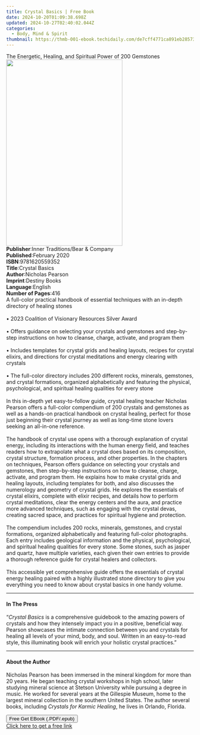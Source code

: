 ```yaml
---
title: Crystal Basics | Free Book
date: 2024-10-20T01:09:38.698Z
updated: 2024-10-27T02:40:02.044Z
categories:
  - Body, Mind & Spirit
thumbnail: https://thmb-001-ebook.techidaily.com/de7cff4771ca891eb285735e1e469b3595b64e6de0cd79b690eba2994718db9c.jpg
---
```

<main id="book-container">
  <div class="flex flex-col">
    <div class="book-brief flex-1 py-6 px-4 sm:p-6 md:py-10 md:px-8">
      <!-- brief-->
      <div class="book-brief-main">
        The Energetic, Healing, and Spiritual Power of 200 Gemstones
      </div>
    </div>
    <div
      class="book-meta-info flex-1 grid gap-4 col-start-1 col-end-3 row-start-1 sm:mb-6 sm:grid-cols-4 lg:gap-6 lg:col-start-2 lg:row-end-6 lg:row-span-6 lg:mb-0"
    >
      <div
        class="book-meta-info-left place-content-center mt-4 p-4 text-sm leading-6 col-start-2 col-span-2 dark:text-slate-400"
      >
        <img
          class="w-full h-500 object-cover rounded-lg sm:h-255 sm:col-span-2 lg:col-span-full"
          src="https://img-001-ebook.techidaily.com/313fe23874d2378d5a27f89a4c1b14e32f682b24be21a215b1c2f8cfd110e9f4.jpg"
          alt=""
          width="312"
          height="500"
        />
      </div>
      <div
        class="book-meta-info-right mt-2 col-start-1 row-start-2 col-span-3 self-center"
      >
        <!-- meta data  -->
        <div class="flex flex-col px-4 md:px-8">
          <div class="flex-1">
            <strong>Publisher</strong>:<span class="px-2"
              >Inner Traditions/Bear &amp; Company</span
            >
          </div>
          <div class="flex-1">
            <strong>Published</strong>:<span class="px-2">February 2020</span>
          </div>
          <div class="flex-1">
            <strong>ISBN</strong>:<span class="px-2">9781620559352</span>
          </div>
          <div class="flex-1">
            <strong>Title</strong>:<span class="px-2">Crystal Basics</span>
          </div>
          <div class="flex-1">
            <strong>Author</strong>:<span class="px-2">Nicholas Pearson</span>
          </div>
          <div class="flex-1">
            <strong>Imprint</strong>:<span class="px-2">Destiny Books</span>
          </div>
          <div class="flex-1">
            <strong>Language</strong>:<span class="px-2">English</span>
          </div>
          <div class="flex-1">
            <strong>Number of Pages</strong>:<span class="px-2">416</span>
          </div>
        </div>
      </div>
    </div>
    <div class="book-description flex-1 py-6 px-4 sm:p-6 md:py-10 md:px-8">
      <div class="book-description-main">
        <div accordion-content="" id="description">
          A full-color practical handbook of essential techniques with an
          in-depth directory of healing stones <br /><br />• 2023 Coalition of
          Visionary Resources Silver Award<br /><br />• Offers guidance on
          selecting your crystals and gemstones and step-by-step instructions on
          how to cleanse, charge, activate, and program them <br /><br />•
          Includes templates for crystal grids and healing layouts, recipes for
          crystal elixirs, and directions for crystal meditations and energy
          clearing with crystals <br /><br />• The full-color directory includes
          200 different rocks, minerals, gemstones, and crystal formations,
          organized alphabetically and featuring the physical, psychological,
          and spiritual healing qualities for every stone <br /><br />In this
          in-depth yet easy-to-follow guide, crystal healing teacher Nicholas
          Pearson offers a full-color compendium of 200 crystals and gemstones
          as well as a hands-on practical handbook on crystal healing, perfect
          for those just beginning their crystal journey as well as long-time
          stone lovers seeking an all-in-one reference. <br /><br />The handbook
          of crystal use opens with a thorough explanation of crystal energy,
          including its interactions with the human energy field, and teaches
          readers how to extrapolate what a crystal does based on its
          composition, crystal structure, formation process, and other
          properties. In the chapters on techniques, Pearson offers guidance on
          selecting your crystals and gemstones, then step-by-step instructions
          on how to cleanse, charge, activate, and program them. He explains how
          to make crystal grids and healing layouts, including templates for
          both, and also discusses the numerology and geometry of crystal grids.
          He explores the essentials of crystal elixirs, complete with elixir
          recipes, and details how to perform crystal meditations, clear the
          energy centers and the aura, and practice more advanced techniques,
          such as engaging with the crystal devas, creating sacred space, and
          practices for spiritual hygiene and protection. <br /><br />The
          compendium includes 200 rocks, minerals, gemstones, and crystal
          formations, organized alphabetically and featuring full-color
          photographs. Each entry includes geological information and the
          physical, psychological, and spiritual healing qualities for every
          stone. Some stones, such as jasper and quartz, have multiple
          varieties, each given their own entries to provide a thorough
          reference guide for crystal healers and collectors. <br /><br />This
          accessible yet comprehensive guide offers the essentials of crystal
          energy healing paired with a highly illustrated stone directory to
          give you everything you need to know about crystal basics in one handy
          volume.
        </div>
        <div class="accordion-fader"></div>
      </div>
    </div>
    <div class="book-excerpts flex-1 py-6 px-4 sm:p-6 md:py-10 md:px-8">
      <!-- excerpts-->
      <div class="book-excerpts-main">
        <hr />
        <h4 class="placeholder placeholder-heading">
          <span>In The Press</span>
        </h4>
        <p>
          “<i>Crystal Basics</i> is a comprehensive guidebook to the amazing
          powers of crystals and how they intensely impact you in a positive,
          beneficial way. Pearson showcases the intimate connection between you
          and crystals for healing all levels of your mind, body, and soul.
          Written in an easy-to-read style, this illuminating book will enrich
          your holistic crystal practices.”
        </p>
      </div>
    </div>
    <div class="book-about-author flex-1 py-6 px-4 sm:p-6 md:py-10 md:px-8">
      <!-- about author-->
      <div class="book-main-author-main">
        <hr />
        <h4 class="placeholder placeholder-heading">
          <span>About the Author</span>
        </h4>
        <p>
          Nicholas Pearson has been immersed in the mineral kingdom for more
          than 20 years. He began teaching crystal workshops in high school,
          later studying mineral science at Stetson University while pursuing a
          degree in music. He worked for several years at the Gillespie Museum,
          home to the largest mineral collection in the southern United States.
          The author several books, including
          <i>Crystals for Karmic Healing</i>, he lives in Orlando, Florida.
        </p>
      </div>
    </div>
    <div class="book-free-get flex-1 py-6 px-4 sm:p-6 md:py-10 md:px-8">
      <button
        id="btn-free-get"
        class="bg-blue-500 hover:bg-blue-700 text-white font-bold py-2 px-4 rounded"
      >
        Free Get EBook (.PDF/.epub)
      </button>
      <div id="countdown-display" class="px-2 text-lg mt-2"></div>
      <a
        id="free-link"
        class="hidden bg-blue-500 hover:bg-blue-700 text-white font-bold py-2 px-4 rounded"
        href="https://www.ebooks.com/en-us/book/209776238/crystal-basics/nicholas-pearson/"
        target="_blank"
        >Click here to get a free link</a
      >
    </div>
    <script>
      let countdownTime = 0;
      let countdownInterval = null;
      document
        .getElementById('btn-free-get')
        .addEventListener('click', startCountdown);
      function startCountdown() {
        countdownTime = new Date().getTime() + 60000 * 3;
        countdownInterval = setInterval(updateCountdown, 1000);
        document.getElementById('btn-free-get').disabled = true;
        document
          .getElementById('btn-free-get')
          .classList.add('bg-gray-500', 'cursor-not-allowed');
      }
      function updateCountdown() {
        let currentTime = new Date().getTime();
        let timeLeft = countdownTime - currentTime;
        let secondsLeft = Math.floor(timeLeft / 1000);
        document.getElementById('countdown-display').innerHTML =
          `Remaining time: ${secondsLeft} seconds.`;
        if (secondsLeft <= 0) {
          clearInterval(countdownInterval);
          document.getElementById('btn-free-get').classList.add('hidden');
          document.getElementById('free-link').classList.remove('hidden');
          document.getElementById('countdown-display').innerHTML = '';
        }
      }
    </script>
  </div>
</main>

<ins class="adsbygoogle"
      style="display:block"
      data-ad-client="ca-pub-7571918770474297"
      data-ad-slot="8358498916"
      data-ad-format="auto"
      data-full-width-responsive="true"></ins>
    